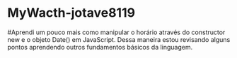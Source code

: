 # MyWacth-jotave8119
#Aprendi um pouco mais como manipular o horário através do constructor new e o objeto Date() em JavaScript. Dessa maneira estou revisando alguns pontos aprendendo outros fundamentos básicos da linguagem.

